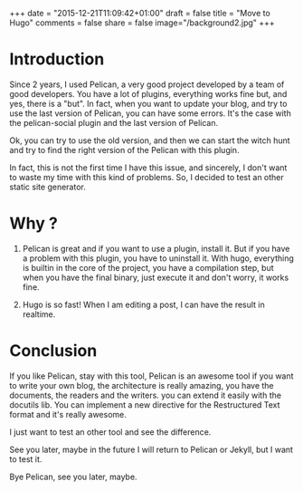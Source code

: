 +++
date = "2015-12-21T11:09:42+01:00"
draft = false
title = "Move to Hugo"
comments = false
share = false
image="/background2.jpg"
+++

# Introduction

Since 2 years, I used Pelican, a very good project developed by a team of good
developers. You have a lot of plugins, everything works fine but, and yes, there
is a "but". In fact, when you want to update your blog, and try to use the last
version of Pelican, you can have some errors. It's the case with the
pelican-social plugin and the last version of Pelican.

Ok, you can try to use the old version, and then we can start the witch hunt and
try to find the right version of the Pelican with this plugin.

In fact, this is not the first time I have this issue, and sincerely, I don't
want to waste my time with this kind of problems. So, I decided to test an other
static site generator.

# Why ?

1. Pelican is great and if you want to use a plugin, install it. But if you have
   a problem with this plugin, you have to uninstall it. With hugo, everything
   is builtin in the core of the project, you have a compilation step, but when
   you have the final binary, just execute it and don't worry, it works fine.

2. Hugo is so fast! When I am editing a post, I can have the result in realtime.

# Conclusion

If you like Pelican, stay with this tool, Pelican is an awesome tool if you want
to write your own blog, the architecture is really amazing, you have the
documents, the readers and the writers. you can extend it easily with the
docutils lib. You can implement a new directive for the Restructured Text format
and it's really awesome.

I just want to test an other tool and see the difference.

See you later, maybe in the future I will return to Pelican or Jekyll, but I
want to test it.

Bye Pelican, see you later, maybe.
